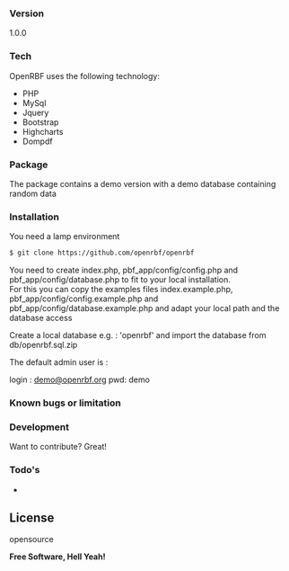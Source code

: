 ### Version
1.0.0

### Tech

OpenRBF uses the following technology:

* PHP
* MySql
* Jquery
* Bootstrap
* Highcharts
* Dompdf


### Package

The package contains a demo version with a demo database containing random data




### Installation

You need a lamp environment


```sh
$ git clone https://github.com/openrbf/openrbf

```

You need to create index.php, pbf_app/config/config.php and pbf_app/config/database.php to fit to your local installation.  
For this you can copy the examples files index.example.php, pbf_app/config/config.example.php and pbf_app/config/database.example.php and adapt your local path and the database access


Create a local database e.g. : 'openrbf' and import the database from db/openrbf.sql.zip


The default admin user is :

login : demo@openrbf.org
pwd: demo


### Known bugs or limitation



### Development

Want to contribute? Great!


### Todo's

 - 

License
----

opensource


**Free Software, Hell Yeah!**

